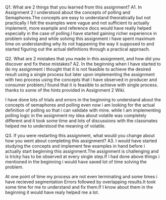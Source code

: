 Q1. What are 2 things that you learned from this assignment?
A1. In Assignment 2 I understood about the concepts of polling and Semaphores.The concepts are easy to understand theoratically but not practically I felt the examples were vague and not sufficient to actually implement, more example and reference docs would have really helped especially in the case of polling.I have started gaining richer experience in problem solving and while solving this assignment i have spent maximum time on understanding why its not happening the way it supposed to and started figuring out the actual definitions through a practical approach.

Q2. What are 2 mistakes that you made in this assignment, and how did you discover and fix these mistakes?
A2. In the beginning when I have started to do my assignment i thought that it is not feasible to achieve the desired result using a single process but later upon implementing the assignment with two process using the concepts that i have observed in producer and consumer problem,I found that it is feasible to achieve with single process. thanks to some of the hints provided in Assignment 2 Wiki.

I have done lots of trials and errors in the beginning to understand about the concepts of semaphores and polling even now i am looking for the actual definition of polling so that i can validate with mine.
while I am implementing polling logic in the assignment my idea about volatile was completely different and it took some time and lots of discussions with the classmates helped me to understood the meaning of volatile.


Q3. If you were restarting this assignment, what would you change about how you went about completing this assignment?
A3. I would have started studying the concepts and implement few examples in hand before i actually start beginning this assignment.The assignment is challenging and is tricky has to be observed at every single step.If i had done above things i mentioned in the beginning i would have saved lot of time solving the problem.

At one point of time my process are not even terminating and some times i have recieved segmentation Errors followed by overlapping results.It took some time for me to understand and fix them.If I know about them in the beginning it would have realy helped me a lot.

